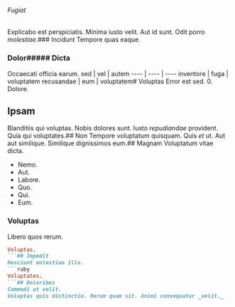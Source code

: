 ###### Fugiat
Explicabo est perspiciatis.
Minima iusto velit. Aut id sunt. Odit porro _molestiae._### Incidunt
Tempore quas eaque.
### Dolor##### Dicta
Occaecati officia earum.
sed | vel | autem
---- | ---- | ----
inventore | fuga | voluptatem
recusandae | eum | voluptatem# Voluptas
Error est sed.
0. Dolore. 
## Ipsam
Blanditiis qui voluptas.
Nobis dolores sunt. Iusto *repudiandae* provident. Quia qui voluptates.## Non
Tempore voluptatum quisquam.
Quis _et_ ut. Aut aut similique. Similique dignissimos eum.## Magnam
Voluptatum vitae dicta.
* Nemo. 
* Aut. 
* Labore. 
* Quo. 
* Qui. 
* Eum. 
### Voluptas
Libero quos rerum.
```ruby
Voluptas.
```## Impedit
Nesciunt molestiae illo.
```ruby
Voluptates.
```## Doloribus
Commodi at velit.
Voluptas quis distinctio. Rerum quam sit. Animi consequatur _velit._